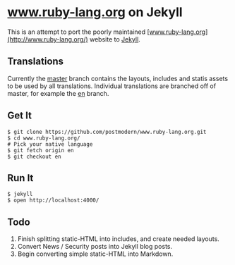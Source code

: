 # www.ruby-lang.org on Jekyll

This is an attempt to port the poorly maintained
[www.ruby-lang.org](http://www.ruby-lang.org/) website to
[Jekyll](http://www.jekyllrb.com/).

## Translations

Currently the [master](http://github.com/postmodern/www.ruby-lang.org/tree/master)
branch contains the layouts, includes and statis assets to be used by all
translations. Individual translations are branched off of master, for
example the [en](http://github.com/postmodern/www.ruby-lang.org/tree/en)
branch.

## Get It

    $ git clone https://github.com/postmodern/www.ruby-lang.org.git
    $ cd www.ruby-lang.org/
    # Pick your native language
    $ git fetch origin en
    $ git checkout en

## Run It

    $ jekyll
    $ open http://localhost:4000/

## Todo

1. Finish splitting static-HTML into includes, and create needed layouts.
2. Convert News / Security posts into Jekyll blog posts.
3. Begin converting simple static-HTML into Markdown.

